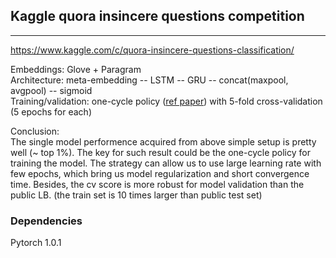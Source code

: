 ## Kaggle quora insincere questions competition

----
https://www.kaggle.com/c/quora-insincere-questions-classification/

Embeddings: Glove + Paragram  
Architecture: meta-embedding -- LSTM -- GRU -- concat(maxpool, avgpool) -- sigmoid  
Training/validation: one-cycle policy ([ref paper](https://arxiv.org/pdf/1803.09820.pdf)) with 5-fold cross-validation (5 epochs for each)  
  
Conclusion:  
The single model performence acquired from above simple setup is pretty well (~ top 1%). The key for such result could be the one-cycle policy for training the model. The strategy can allow us to use large learning rate with few epochs, which bring us model regularization and short convergence time. Besides, the cv score is more robust for model validation than the public LB. (the train set is 10 times larger than public test set)

### Dependencies
Pytorch 1.0.1

